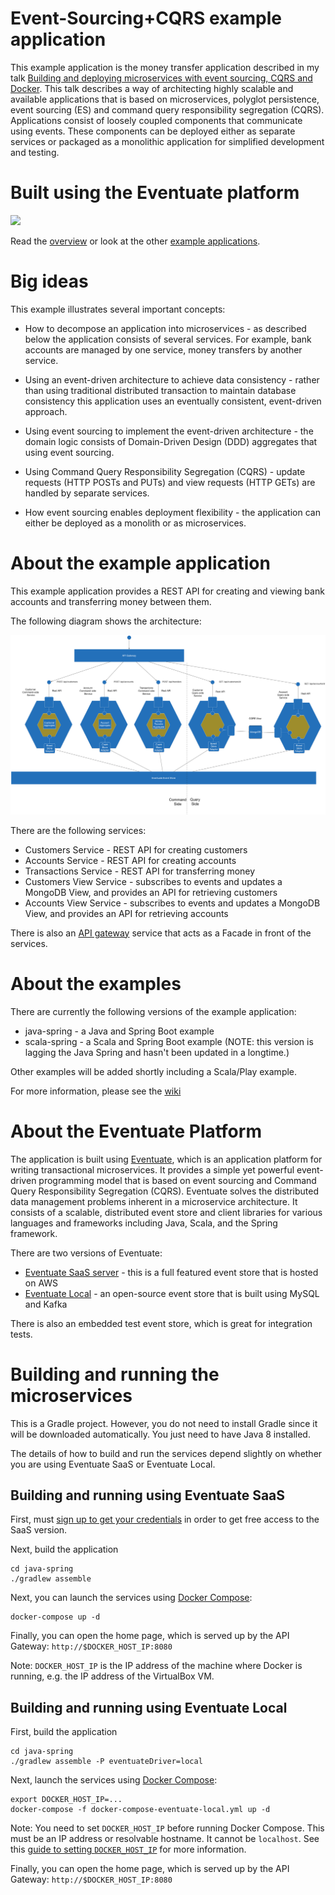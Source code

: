 # Event-Sourcing+CQRS example application

This example application is the money transfer application described in my talk [Building and deploying microservices with event sourcing, CQRS and Docker](http://plainoldobjects.com/presentations/building-and-deploying-microservices-with-event-sourcing-cqrs-and-docker/).
This talk describes a way of architecting highly scalable and available applications that is based on microservices, polyglot persistence,
event sourcing (ES) and command query responsibility segregation (CQRS).
Applications consist of loosely coupled components that communicate using events.
These components can be deployed either as separate services or packaged as a monolithic application for simplified development and testing.

# Built using the Eventuate platform

<a href="http://eventuate.io"><img src="http://eventuate.io/i/logo.gif"> </a>

Read the <a href="http://eventuate.io">overview</a> or look at the other <a href="http://eventuate.io/exampleapps.html">example applications</a>.

# Big ideas

This example illustrates several important concepts:

* How to decompose an application into microservices - as described below the application consists of several services.
For example, bank accounts are managed by one service, money transfers by another service.

* Using an event-driven architecture to achieve data consistency - rather than using traditional distributed transaction to maintain database consistency this application uses an eventually consistent, event-driven approach.

* Using event sourcing to implement the event-driven architecture - the domain logic consists of Domain-Driven Design (DDD) aggregates that using event sourcing.

* Using Command Query Responsibility Segregation (CQRS) - update requests (HTTP POSTs and PUTs) and view requests (HTTP GETs) are handled by separate services.

* How event sourcing enables deployment flexibility - the application can either be deployed as a monolith or as microservices.

# About the example application

This example application provides a REST API for creating and viewing bank accounts and transferring money between them.

The following diagram shows the architecture:

![Money transfer architecture](applicationarchitecture.png)

There are the following  services:

* Customers Service - REST API for creating customers
* Accounts Service - REST API for creating accounts
* Transactions Service - REST API for transferring money
* Customers View Service  - subscribes to events and updates a MongoDB View, and provides an API for retrieving customers
* Accounts View Service - subscribes to events and updates a MongoDB View, and provides an API for retrieving accounts

There is also an [API gateway](http://microservices.io/patterns/apigateway.html) service that acts as a Facade in front of the services.

# About the examples

There are currently the following versions of the example application:

  * java-spring - a Java and Spring Boot example
  * scala-spring - a Scala and Spring Boot example (NOTE: this version is lagging the Java Spring and hasn't been updated in a longtime.)

Other examples will be added shortly including a Scala/Play example.

For more information, please see the [wiki](../../wiki)

# About the Eventuate Platform

The application is built using [Eventuate](http://eventuate.io/), which is an application platform for writing transactional microservices.
It provides a simple yet powerful event-driven programming model that is based on event sourcing and Command Query Responsibility Segregation (CQRS).
Eventuate solves the distributed data management problems inherent in a microservice architecture.
It consists of a scalable, distributed event store and client libraries for various languages and frameworks including Java, Scala, and the Spring framework.

There are two versions of Eventuate:

* [Eventuate SaaS server](http://eventuate.io/usingeventuate.html) - this is a full featured event store that is hosted on AWS
* [Eventuate Local](http://eventuate.io/usingeventuate.html) - an open-source event store that is built using MySQL and Kafka

There is also an embedded test event store, which is great for integration tests.

# Building and running the microservices

This is a Gradle project.
However, you do not need to install Gradle since it will be downloaded automatically.
You just need to have Java 8 installed.

The details of how to build and run the services depend slightly on whether you are using Eventuate SaaS or Eventuate Local.

## Building and running using Eventuate SaaS

First, must [sign up to get your credentials](https://signup.eventuate.io/) in order to get free access to the SaaS version.

Next, build the application

```
cd java-spring
./gradlew assemble
```

Next, you can launch the services using [Docker Compose](https://docs.docker.com/compose/):

```
docker-compose up -d
```

Finally, you can open the home page, which is served up by the API Gateway: `http://$DOCKER_HOST_IP:8080`

Note: `DOCKER_HOST_IP` is the IP address of the machine where Docker is running, e.g. the IP address of the VirtualBox VM.

## Building and running using Eventuate Local

First, build the application

```
cd java-spring
./gradlew assemble -P eventuateDriver=local
```

Next, launch the services using [Docker Compose](https://docs.docker.com/compose/):

```
export DOCKER_HOST_IP=...
docker-compose -f docker-compose-eventuate-local.yml up -d
```

Note: You need to set `DOCKER_HOST_IP` before running Docker Compose.
This must be an IP address or resolvable hostname.
It cannot be `localhost`.
See this [guide to setting `DOCKER_HOST_IP`](http://eventuate.io/docs/usingdocker.html) for more information.

Finally, you can open the home page, which is served up by the API Gateway: `http://$DOCKER_HOST_IP:8080`
